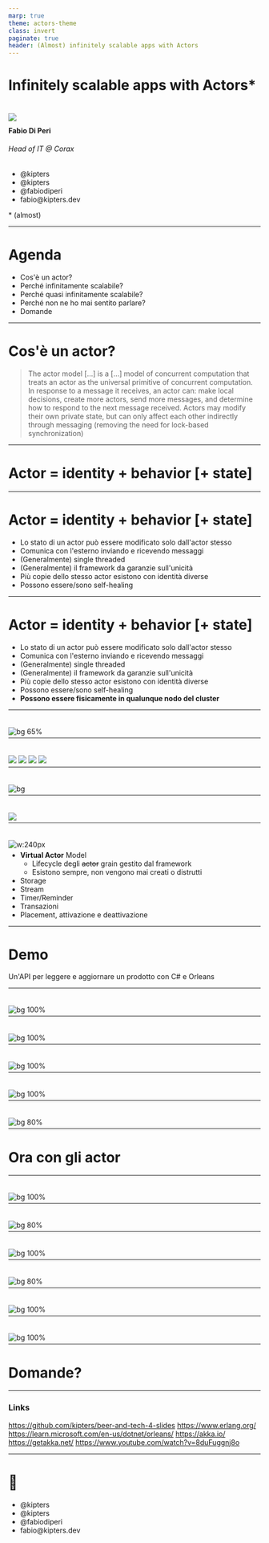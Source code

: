 ```yaml
---
marp: true
theme: actors-theme
class: invert
paginate: true
header: (Almost) infinitely scalable apps with Actors
---
```


<!-- _class: 'invert' -->
<!-- _header: '' -->
<!-- _paginate: skip -->

# Infinitely scalable apps with Actors*

<div class="info-container">
  <div class="avatar">
    <img src="profilepic_crop.JPG"></img>
  </div>
  <div class="name">
    <h4>Fabio Di Peri</h4>
    <h6>Head of IT @ Corax</h6>
  </div>
  <div class="social">
    <ul>
      <li>
        <a>
          <i class="fa-brands fa-telegram"></i>
          @kipters
        </a>
      </li>
      <li>
        <a>
          <i class="fa-brands fa-twitter"></i>
          @kipters
        </a>
      </li>
      <li>
        <a>
          <i class="fa-brands fa-linkedin"></i>
          @fabiodiperi
        </a>
      </li>
      <li>
        <a>
          <i class="fas fa-envelope"></i>
          fabio@kipters.dev
        </a>
      </li>
    </ul>
  </div>
  <div class="asterisk">
    <p>* (almost)</p>
  </div>
</div>

---

# Agenda

- Cos'è un actor?
- Perché infinitamente scalabile?
- Perché quasi infinitamente scalabile?
- Perché non ne ho mai sentito parlare?
- Domande

---

# Cos'è un actor?

> The actor model […] is a […] model of concurrent computation that treats an actor as the universal primitive of concurrent computation. 
In response to a message it receives, an actor can: make local decisions, create more actors, send more messages, and determine how to respond to the next message received. Actors may modify their own private state, but can only affect each other indirectly through messaging (removing the need for lock-based synchronization)

---

<!-- _class: 'lead invert' -->

# Actor = identity + behavior [+ state]

---

# Actor = identity + behavior [+ state]

- Lo stato di un actor può essere modificato solo dall'actor stesso
- Comunica con l'esterno inviando e ricevendo messaggi
- (Generalmente) single threaded
- (Generalmente) il framework da garanzie sull'unicità
- Più copie dello stesso actor esistono con identità diverse
- Possono essere/sono self-healing

---

# Actor = identity + behavior [+ state]

- Lo stato di un actor può essere modificato solo dall'actor stesso
- Comunica con l'esterno inviando e ricevendo messaggi
- (Generalmente) single threaded
- (Generalmente) il framework da garanzie sull'unicità
- Più copie dello stesso actor esistono con identità diverse
- Possono essere/sono self-healing
- **Possono essere fisicamente in qualunque nodo del cluster**

---

![bg 65%](./actor-cluster-diagram.svg)

---

<!-- _class: -->

<div class="framework-grid">
  <img class="erlang-logo" src="./Erlang_logo.png"></img>
  <img class="akka-logo" src="./akka.png"></img>
  <img class="akkadotnet-logo" src="./akkadotnet.png"></img>
  <img class="orleans-logo" src="./orleans_logo.png"></img>
</div>

---

<!-- _class: -->
<!-- _header: '' -->
![bg](./orleans-pic.jpg)

---

<!-- _class: lead -->

<img class="center-img" src="./orleans_logo.png">

---

<style scoped>
  img {
    margin-top: 20px;
    margin-bottom: -10px;
  }
</style>

![w:240px](./orleans_logo_clear.png)

- **Virtual Actor** Model
  - Lifecycle degli ~~actor~~ grain gestito dal framework
  - Esistono sempre, non vengono mai creati o distrutti
- Storage
- Stream
- Timer/Reminder
- Transazioni
- Placement, attivazione e deattivazione


---

<!-- _class: 'lead invert' -->

# Demo

Un'API per leggere e aggiornare un prodotto
con C# e Orleans

---

<!-- _class: 'lead invert' -->

![bg 100%](./simple-api.png)

---

<!-- _class: 'lead invert' -->
![bg 100%](./simple-buy.png)

--- 

<!-- _class: 'lead invert' -->

![bg 100%](./api-with-cache.png)

--- 

<!-- _class: 'lead invert' -->

![bg 100%](./buggy-buy-with-redis.png)

--- 

<!-- _class: 'lead invert' -->

![bg 80%](./buy-with-lock.png)

--- 

<!-- _class: lead -->

# Ora con gli actor

---

<!-- _class: 'lead invert' -->

![bg 100%](./grain-interface.png)

--- 

<!-- _class: 'lead invert' -->

![bg 80%](./grain-empty.png)

--- 

<!-- _class: 'lead invert' -->

![bg 100%](./grain-getter.png)

--- 

<!-- _class: 'lead invert' -->

![bg 80%](./grain-setter.png)

--- 

<!-- _class: 'lead invert' -->

![bg 100%](./api-with-grain.png)

--- 

<!-- _class: 'lead invert' -->

![bg 100%](./buy-with-grain.png)

---

<!-- _class: lead invert -->

# Domande?

---

<!-- _class: '' -->

### Links

https://github.com/kipters/beer-and-tech-4-slides
https://www.erlang.org/
https://learn.microsoft.com/en-us/dotnet/orleans/
https://akka.io/
https://getakka.net/
https://www.youtube.com/watch?v=8duFuggnj8o

---

<!-- _paginate: skip -->

# 👋

<div class="info-container">
  <div class="social">
    <ul>
      <li>
        <a>
          <i class="fa-brands fa-telegram"></i>
          @kipters
        </a>
      </li>
      <li>
        <a>
          <i class="fa-brands fa-twitter"></i>
          @kipters
        </a>
      </li>
      <li>
        <a>
          <i class="fa-brands fa-linkedin"></i>
          @fabiodiperi
        </a>
      </li>
      <li>
        <a>
          <i class="fas fa-envelope"></i>
          fabio@kipters.dev
        </a>
      </li>
    </ul>
  </div>
</div>
